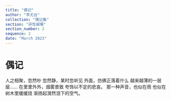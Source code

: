 ```yaml
---
title: "偶记"
author: "李尤台"
collection: "偶记集"
section: "异性阑珊"
section_number: 2
sequence: 2
date: "March 2023"
---
```


# 偶记

人之相聚，忽然吵
忽然静，某时忽听见
外面，仿佛正落着什么
越来越薄的一层层……
在里里外外，烟雾景致
夸饰以不定的悲哀。
那一种声音，也似在雨
也似在树木里缓缓烧
渐扬起潸然泪下的空气。
